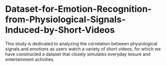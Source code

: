 # Dataset-for-Emotion-Recognition-from-Physiological-Signals-Induced-by-Short-Videos
This study is dedicated to analyzing the correlation between physiological signals and emotions as users watch a variety of short videos, for which we have constructed a dataset that closely simulates everyday leisure and entertainment activities.
